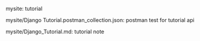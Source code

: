
mysite: tutorial

mysite/Django Tutorial.postman_collection.json: postman test for tutorial api

mysite/Django_Tutorial.md: tutorial note
